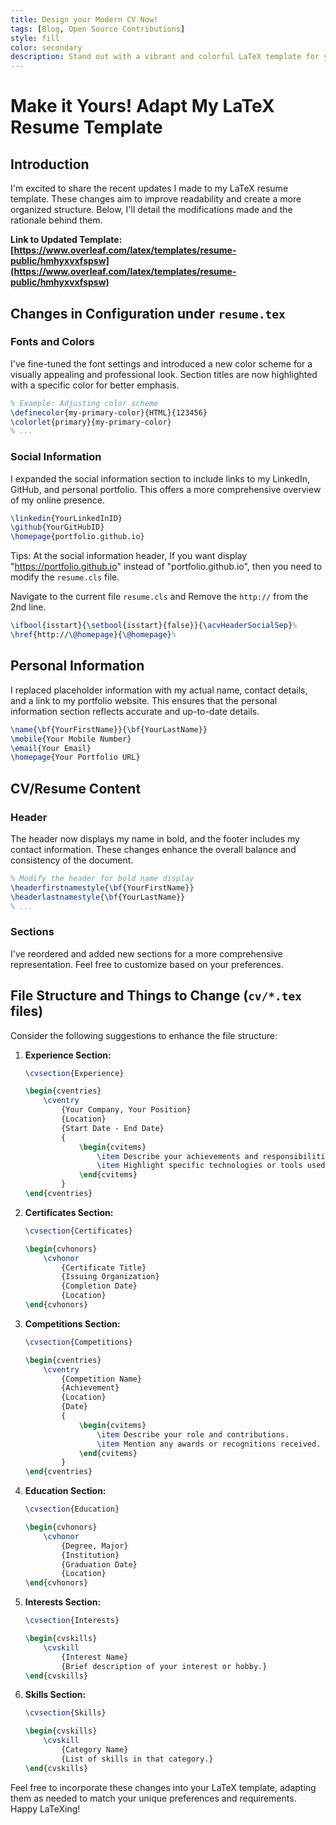 ```yaml
---
title: Design your Modern CV Now! 
tags: [Blog, Open Source Contributions]
style: fill
color: secondary
description: Stand out with a vibrant and colorful LaTeX template for your career.
---
```



# Make it Yours! Adapt My LaTeX Resume Template

## Introduction

I'm excited to share the recent updates I made to my LaTeX resume template. These changes aim to improve readability and create a more organized structure. Below, I'll detail the modifications made and the rationale behind them.

**Link to Updated Template: [https://www.overleaf.com/latex/templates/resume-public/hmhyxvxfspsw](https://www.overleaf.com/latex/templates/resume-public/hmhyxvxfspsw)**

## Changes in Configuration under `resume.tex`

### Fonts and Colors

I've fine-tuned the font settings and introduced a new color scheme for a visually appealing and professional look. Section titles are now highlighted with a specific color for better emphasis.

```latex
% Example: Adjusting color scheme
\definecolor{my-primary-color}{HTML}{123456}
\colorlet{primary}{my-primary-color}
% ...
```

### Social Information

I expanded the social information section to include links to my LinkedIn, GitHub, and personal portfolio. This offers a more comprehensive overview of my online presence.

```latex
\linkedin{YourLinkedInID}
\github{YourGitHubID}
\homepage{portfolio.github.io}
```

Tips: At the social information header, If you want display "https://portfolio.github.io" instead of "portfolio.github.io", then you need to modify the `resume.cls` file. 

Navigate to the current file `resume.cls` and Remove the `http://` from the 2nd line.
```latex
\ifbool{isstart}{\setbool{isstart}{false}}{\acvHeaderSocialSep}%
\href{http://\@homepage}{\@homepage}%
```
## Personal Information

I replaced placeholder information with my actual name, contact details, and a link to my portfolio website. This ensures that the personal information section reflects accurate and up-to-date details.

```latex
\name{\bf{YourFirstName}}{\bf{YourLastName}}
\mobile{Your Mobile Number}
\email{Your Email}
\homepage{Your Portfolio URL}
```

## CV/Resume Content

### Header

The header now displays my name in bold, and the footer includes my contact information. These changes enhance the overall balance and consistency of the document.

```latex
% Modify the header for bold name display
\headerfirstnamestyle{\bf{YourFirstName}}
\headerlastnamestyle{\bf{YourLastName}}
% ...
```

### Sections

I've reordered and added new sections for a more comprehensive representation. Feel free to customize based on your preferences.

## File Structure and Things to Change (`cv/*.tex` files)

Consider the following suggestions to enhance the file structure:

1. **Experience Section:**
    ```latex
    \cvsection{Experience}

    \begin{cventries}
        \cventry
            {Your Company, Your Position}
            {Location}
            {Start Date - End Date}
            {
                \begin{cvitems}
                    \item Describe your achievements and responsibilities.
                    \item Highlight specific technologies or tools used.
                \end{cvitems}
            }
    \end{cventries}
    ```

2. **Certificates Section:**
    ```latex
    \cvsection{Certificates}

    \begin{cvhonors}
        \cvhonor
            {Certificate Title}
            {Issuing Organization}
            {Completion Date}
            {Location}
    \end{cvhonors}
    ```

3. **Competitions Section:**
    ```latex
    \cvsection{Competitions}

    \begin{cventries}
        \cventry
            {Competition Name}
            {Achievement}
            {Location}
            {Date}
            {
                \begin{cvitems}
                    \item Describe your role and contributions.
                    \item Mention any awards or recognitions received.
                \end{cvitems}
            }
    \end{cventries}
    ```

4. **Education Section:**
    ```latex
    \cvsection{Education}

    \begin{cvhonors}
        \cvhonor
            {Degree, Major}
            {Institution}
            {Graduation Date}
            {Location}
    \end{cvhonors}
    ```

5. **Interests Section:**
    ```latex
    \cvsection{Interests}

    \begin{cvskills}
        \cvskill
            {Interest Name}
            {Brief description of your interest or hobby.}
    \end{cvskills}
    ```

6. **Skills Section:**
    ```latex
    \cvsection{Skills}

    \begin{cvskills}
        \cvskill
            {Category Name}
            {List of skills in that category.}
    \end{cvskills}
    ```

Feel free to incorporate these changes into your LaTeX template, adapting them as needed to match your unique preferences and requirements. Happy LaTeXing!



